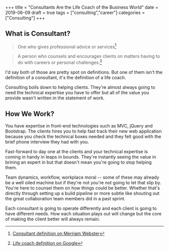 +++
title = "Consultants Are the Life Coach of the Business World"
date = 2019-06-09
draft = true
tags = ["consulting","career"]
categories = ["Consulting"]
+++

## What is Consultant?

> One who gives professional advice or services[^1]

> A person who counsels and encourages clients on matters having to do with careers or personal challenges.[^2]

I'd say both of those are pretty spot on definitions. But one of them isn't the definition of a consultant, it's the definition of a life coach.

Consulting boils down to helping clients. They're almost always going to need the technical expertise you have to offer but all of the value you provide wasn't written in the statement of work.

## How We Work?

You have expertise in front-end technologies such as MVC, jQuery and Bootstrap. The clients hires you to help fast track their new web application because you check the technical boxes needed and they felt good with the brief phone interview they had with you.

Fast-forward to day one at the clients and your technical expertise is coming in handy in leaps in bounds. They're instantly seeing the value in brining an expert in but that doesn't mean you're going to stop helping them.

Team dynamics, workflow, workplace moral -- some of these may already be a well oiled machine but if they're not you're not going to let that slip by. You're here to counsel them on how things could be better. Whether that's directly through setting up a build pipeline or more subtle like shouting out the great collaboration team members did in a past sprint. 

Each consultant is going to operate differently and each client is going to have different needs. How each situation plays out will change but the core of making the client better will always remain.

<!-- Comparison (opportunities & victories) -->

<!-- Striving to always be better -->

[^1]: [Consultant definition on Merriam Webster](https://www.merriam-webster.com/dictionary/consultant)
[^2]: [Life coach definition on Google](https://www.google.com/search?q=life+coach+definition)